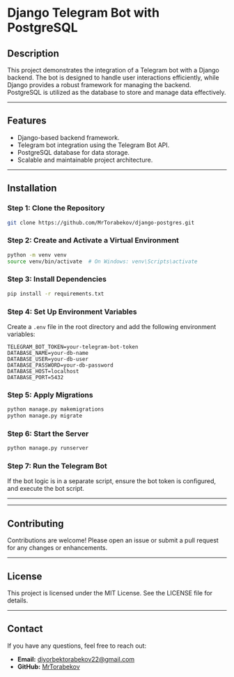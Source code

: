 # Django Telegram Bot with PostgreSQL

## Description

This project demonstrates the integration of a Telegram bot with a Django backend. The bot is designed to handle user interactions efficiently, while Django provides a robust framework for managing the backend. PostgreSQL is utilized as the database to store and manage data effectively.

---

## Features

- Django-based backend framework.
- Telegram bot integration using the Telegram Bot API.
- PostgreSQL database for data storage.
- Scalable and maintainable project architecture.

---

## Installation

### Step 1: Clone the Repository

```bash
git clone https://github.com/MrTorabekov/django-postgres.git
```

### Step 2: Create and Activate a Virtual Environment

```bash
python -m venv venv
source venv/bin/activate  # On Windows: venv\Scripts\activate
```

### Step 3: Install Dependencies

```bash
pip install -r requirements.txt
```

### Step 4: Set Up Environment Variables

Create a `.env` file in the root directory and add the following environment variables:

```env
TELEGRAM_BOT_TOKEN=your-telegram-bot-token
DATABASE_NAME=your-db-name
DATABASE_USER=your-db-user
DATABASE_PASSWORD=your-db-password
DATABASE_HOST=localhost
DATABASE_PORT=5432
```

### Step 5: Apply Migrations

```bash
python manage.py makemigrations
python manage.py migrate
```

### Step 6: Start the Server

```bash
python manage.py runserver
```

### Step 7: Run the Telegram Bot

If the bot logic is in a separate script, ensure the bot token is configured, and execute the bot script.



---



---

## Contributing

Contributions are welcome! Please open an issue or submit a pull request for any changes or enhancements.

---

## License

This project is licensed under the MIT License. See the LICENSE file for details.

---

## Contact

If you have any questions, feel free to reach out:

- **Email:** diyorbektorabekov22@gmail.com
- **GitHub:** [MrTorabekov](https://github.com/MrTorabekov)

